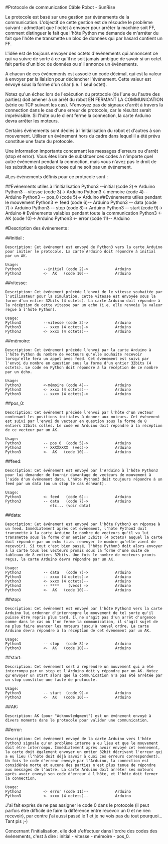 #Protocole de communication Câble Robot - SunRise

Le protocole est basé sur une gestion par événements de la communication. L'objectif de cette gestion est de résoudre le problème suivant : admettant que l'octet à envoyer pour arrêter la machine soit FF, comment distinguer le fait que l'hôte Python me demande de m'arréter du fait que l'hôte me transmette un bloc de données qui par hasard contient un FF.

L'idée est de toujours envoyer des octets d'événements qui annoncent ce qui va suivre de sorte à ce qu'il ne soit jamais ambigue de savoir si un octet fait partie d'un bloc de données ou s'il annonce un événements.

A chacun de ces événements est associé un code décimal, qui est la valeur à envoyer par la liaision pour déclencher l'événement. Cette valeur est envoyé sous la forme d'un char (i.e. 1 seul octet).

Notez qu'un échec lors de l'exécution du protocole (de l'une ou l'autre des parties) doit amener à un arrêt du robot EN FERMANT LA COMMUNICATION (série ou TCP suivant les cas). N'envoyez pas de signaux d'arrêt à travers la connection dans le cas d'une erreur de protocole, car le résultat serait imprévisible. Si l'hôte ou le client ferme la connection, la carte Arduino devra arrêter les moteurs.

Certains événements sont dédiés à l'initialisation du robot et d'autres à son mouvement. Utiliser un événement hors du cadre dans lequel il a été prévu constitue une faute du protocole.

Une information importante concernant les messages d'erreurs ou d'arrêt (stop et error). Vous êtes libre de substituer ces codes à n'importe quel autre événement pendant la connection, mais vous n'avez pas le droit de les substituer à quelque chose qui ne soit pas un événement.

#Les événements définis pour ce protocole sont :

##Evénements utiles à l'initialisation
            Python3          --initial (code 2)->            Arduino
            Python3          --vitesse (code 3)->            Arduino
            Python3          <-mémoire (code 4)--            Arduino
            Python3          -- pos_0  (code 5)->            Arduino
##Evénements utiles pendant le mouvement
            Python3          <- feed   (code 6)--            Arduino
            Python3          -- data   (code 7)->            Arduino
            Python3          -- stop   (code 8)->            Arduino
            Python3          -- start  (code 9)->            Arduino
            # Evénements valables pendant toute la communication
            Python3          <-  AK   (code 10)->            Arduino
            Python3          <- error (code 11)--            Arduino

#Description des événements :

##initial :

    Description: Cet événement est envoyé de Python3 vers la carte Arduino pour initier le protocole. La carte Arduino doit répondre à initial par un AK.

    Usage:
    Python3          --initial (code 2)->            Arduino
    Python3          <-  AK   (code 10)--            Arduino

##vitesse:

    Description: Cet événement précède l'envoi de le vitesse souhaitée par l'utilisateur pour la simulation. Cette vitesse est envoyée sous la forme d'un entier 32bits (4 octets). La carte Arduino doit répondre à la récéption de cette vitesse par un echo (i.e. elle renvoie la valeur reçue à l'hôte Python).

    Usage:
    Python3          --vitesse (code 3)->            Arduino
    Python3          -- xxxx (4 octets)->            Arduino
    Python3          <- xxxx (4 octets)--            Arduino

##mémoire:

    Description: Cet événement précède l'envoi par la carte Arduino à l'hôte Python du nombre de vecteurs qu'elle souhaite recevoir lorsqu'elle fera un appel avec feed. Cet événement est suivi par l'envoi du nombre en question sous la forme d'un entier 32bits (4 octets). Le code en Python doit répondre à la récéption de ce nombre par un écho.

    Usage:
    Python3          <-mémoire (code 4)--            Arduino
    Python3          <- xxxx (4 octets)--            Arduino
    Python3          -- xxxx (4 octets)->            Arduino


##pos_0:

    Description: Cet événement précède l'envoi par l'hôte d'un vecteur contenant les positions initiales à donner aux moteurs. Cet événement est suivi par l'envoi du vecteur en question sous la forme de 8 entiers 32bits collés. Le code en Arduino doit répondre à la récéption de ce vecteur par un AK.

    Usage:
    Python3          -- pos_0  (code 5)->            Arduino
    Python3          -- XXXXXXXX  (vec)->            Arduino
    Python3          <-  AK   (code 10)--            Arduino


##feed:

    Description: Cet événement est envoyé par l'Arduino à l'hôte Python3 pour lui demander de fournir davantage de vecteurs de mouvement à l'aide d'un événement data. L'hôte Python3 doit toujours répondre à un feed par un data (ou un stop le cas échéant).

    Usage:
    Python3          <- feed   (code 6)--            Arduino
    Python3          -- data   (code 7)->            Arduino
                        etc... (voir data)

##data:

    Description: Cet événement est envoyé par l'hôte Python3 en réponse à un feed. Immédiatement après cet événement, l'hôte Python3 doit transmette à la carte Arduino le nombre de vecteurs qu'il va lui transmette sous la forme d'un entier 32bits (4 octets) auquel la carte doit répondre par un echo (i.e. renvoyer le nombre qu'elle vient de recevoir). Si tout c'est bien passé, l'hôte Python3 doit alors envoyer à la carte tous les vecteurs promis sous la forme d'une suite de tableaux de 8 entiers 32bits. Une fois le nombre de vecteurs promis reçus, la carte Arduino devra répondre par un AK.

    Usage:
    Python3          -- data   (code 7)->            Arduino
    Python3          -- xxxx (4 octets)->            Arduino
    Python3          <- xxxx (4 octets)--            Arduino
    Python3          -- ****    (vecs) ->            Arduino
    Python3          <-  AK   (code 10)--            Arduino

##stop:

    Description: Cet événement est envoyé par l'hôte Python3 vers la carte Arduino lui ordonner d'interrompre le mouvement de tel sorte qu'il puisse être repris plus tard. Il ne s'agit pas d'un arrêt d'urgence comme dans le cas où l'on ferme la communication, il s'agit sujet de ne plus faire avancer les moteurs jusqu'à nouvel ordre. La carte Arduino devra répondre à la récéption de cet événement par un AK.

    Usage:
    Python3          -- stop   (code 8)->            Arduino
    Python3          <-  AK   (code 10)--            Arduino

##start:

    Description: Cet événement sert à reprendre un mouvement qui a été interrompu par un stop et l'Arduino doit y répondre par un AK. Notez qu'envoyer un start alors que la communication n'a pas été arrêtée par un stop constitue une faute de protocole.

    Usage:
    Python3          -- start  (code 9)->            Arduino
    Python3          <-  AK   (code 10)--            Arduino

##AK:

    Description: AK (pour "Acknowledgment") est un événement envoyé à divers moments dans le protocole pour valider une communication.

##error:

    Description: Cet événement envoyé de la carte Arduino vers l'hôte Python3 signale qu'un problème interne a eu lieu et que le mouvement doit être interrompu. Immédiatement après avoir envoyé cet événement, la carte doit également envoyer un entier 32bit décrivant l'erreur qui a eu lieu (l'hôte doit déjà savoir à quoi ces erreurs correspondent). Un fois le code d'erreur envoyé par l'Arduino, la connection est considérée morte et aucune des parties n'est plus tenue de répondre aux messages de l'autre. La carte Arduino doit arrêter ses moteurs après avoir envoyé son code d'erreur à l'hôte, et l'hôte doit fermer la connection.

    Usage:
    Python3          <- error (code 11)--            Arduino
    Python3          <- xxxx (4 octets)--            Arduino


J'ai fait exprès de ne pas assigner le code 0 dans le protocole (il peut parfois être difficile de faire la différence entre recevoir un 0 et ne rien recevoir), par contre j'ai aussi passé le 1 et je ne vois pas du tout pourquoi... Tant pis ;-)

Concernant l'initialisation, elle doit s'effectuer dans l'ordre des codes des événements, c'est à dire : initial - vitesse - mémoire - pos_0.
